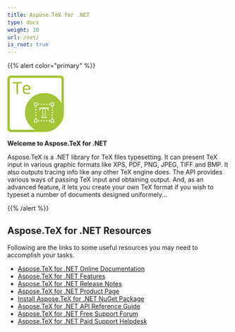 ```yaml
---
title: Aspose.TeX for .NET
type: docs
weight: 10
url: /net/
is_root: true
---
```


{{% alert color="primary" %}}

![Aspose.TeX for .NET logo](home1.png)

**Welcome to Aspose.TeX for .NET**

Aspose.TeX is a .NET library for TeX files typesetting. It can present TeX input in various graphic formats like XPS, PDF, PNG, JPEG, TIFF and BMP. It also outputs tracing info like any other TeX engine does. The API provides various ways of passing TeX input and obtaining output. And, as an advanced feature, it lets you create your own TeX format if you wish to typeset a number of documents designed uniformely...

{{% /alert %}}

## **Aspose.TeX for .NET Resources**

Following are the links to some useful resources you may need to accomplish your tasks.
- [Aspose.TeX for .NET Online Documentation](/tex/net/)
- [Aspose.TeX for .NET Features](/font/net/feature-list/)
- [Aspose.TeX for .NET Release Notes](/font/net/release-notes/)
- [Aspose.TeX for .NET Product Page](https://products.aspose.com/tex/net)
- [Install Aspose.TeX for .NET NuGet Package](https://www.nuget.org/packages/Aspose.TeX/)
- [Aspose.TeX for .NET API Reference Guide](https://apireference.aspose.com/tex/net)
- [Aspose.TeX for .NET Free Support Forum](https://forum.aspose.com/c/tex)
- [Aspose.TeX for .NET Paid Support Helpdesk](https://helpdesk.aspose.com/)
